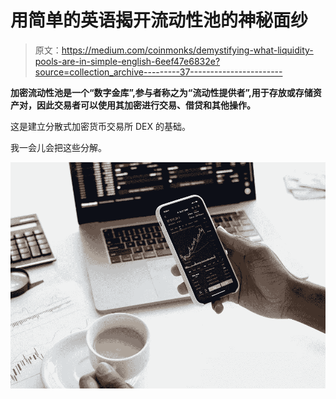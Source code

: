 # 用简单的英语揭开流动性池的神秘面纱

> 原文：<https://medium.com/coinmonks/demystifying-what-liquidity-pools-are-in-simple-english-6eef47e6832e?source=collection_archive---------37----------------------->

**加密流动性池是一个“数字金库”,参与者称之为“流动性提供者”,用于存放或存储资产对，因此交易者可以使用其加密进行交易、借贷和其他操作。**

这是建立分散式加密货币交易所 DEX 的基础。

我一会儿会把这些分解。

![](img/6f8840a170d1055391c231663bbd1f4a.png)